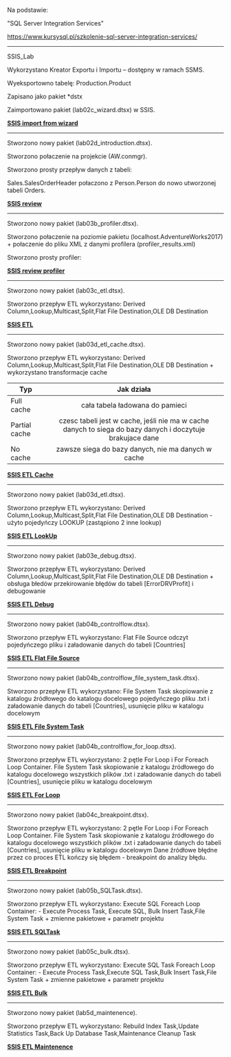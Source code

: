 Na podstawie:

"SQL Server Integration Services"


https://www.kursysql.pl/szkolenie-sql-server-integration-services/

---------------------------------------------------------------------------------------------------------

SSIS_Lab

 Wykorzystano Kreator Exportu i Importu – dostępny w ramach SSMS.

 Wyeksportowno tabelę: Production.Product

 Zapisano jako pakiet *dstx

 Zaimportowano pakiet (lab02c_wizard.dtsx) w SSIS.
 
 **[SSIS import from wizard](https://github.com/toskpl/MS-SQL/blob/master/kursysql/SSIS/MOD1/MOD1_lab02c_wizard.png)**
 
---------------------------------------------------------------------------------------------------------
 
Stworzono nowy pakiet  (lab02d_introduction.dtsx).

Stworzono połaczenie na projekcie (AW.conmgr).

Stworzono prosty przepływ danych z tabeli:

Sales.SalesOrderHeader połaczono z Person.Person do nowo utworzonej tabeli Orders.

**[SSIS review](https://github.com/toskpl/MS-SQL/blob/master/kursysql/SSIS/MOD1/MOD1_lab02d_introduction.png)**

---------------------------------------------------------------------------------------------------------
 
Stworzono nowy pakiet  (lab03b_profiler.dtsx).

Stworzono połaczenie na poziomie pakietu (localhost.AdventureWorks2017) + połaczenie do pliku XML z danymi profilera (profiler_results.xml)

Stworzono prosty profiler:

**[SSIS review profiler](https://github.com/toskpl/MS-SQL/blob/master/kursysql/SSIS/MOD1/MOD1_lab03b_profiler.png)**

---------------------------------------------------------------------------------------------------------
 
Stworzono nowy pakiet  (lab03c_etl.dtsx).

Stworzono przepływ ETL wykorzystano:
Derived Column,Lookup,Multicast,Split,Flat File Destination,OLE DB Destination

**[SSIS ETL](https://github.com/toskpl/MS-SQL/blob/master/kursysql/SSIS/MOD1/MOD1_lab03c_etl.png)**

---------------------------------------------------------------------------------------------------------
 
Stworzono nowy pakiet  (lab03d_etl_cache.dtsx).

Stworzono przepływ ETL wykorzystano:
Derived Column,Lookup,Multicast,Split,Flat File Destination,OLE DB Destination + wykorzystano transformacje cache

|Typ | Jak działa |
| ------------- |:-------------:|
Full cache | cała tabela ładowana do pamieci| 
Partial cache | czesc tabeli jest w cache, jeśli nie ma w cache danych to siega do bazy danych i doczytuje brakujace dane| 
No cache | zawsze siega do bazy danych, nie ma danych w cache| 

**[SSIS ETL Cache](https://github.com/toskpl/MS-SQL/blob/master/kursysql/SSIS/MOD1/MOD1_lab03d_etl_cache.png)**


---------------------------------------------------------------------------------------------------------
 
Stworzono nowy pakiet  (lab03d_etl.dtsx).

Stworzono przepływ ETL wykorzystano:
Derived Column,Lookup,Multicast,Split,Flat File Destination,OLE DB Destination - użyto pojedyńczy LOOKUP (zastąpiono 2 inne lookup)

**[SSIS ETL LookUp](https://github.com/toskpl/MS-SQL/blob/master/kursysql/SSIS/MOD1/MOD1_lab03d_etl_one_lookup.png)**

---------------------------------------------------------------------------------------------------------
 
Stworzono nowy pakiet  (lab03e_debug.dtsx).

Stworzono przepływ ETL wykorzystano:
Derived Column,Lookup,Multicast,Split,Flat File Destination,OLE DB Destination + obsługa błedów przekirowanie błędów do tabeli [ErrorDRVProfit] i debugowanie

**[SSIS ETL Debug](https://github.com/toskpl/MS-SQL/blob/master/kursysql/SSIS/MOD1/MOD1_lab03e_debug.png)**

---------------------------------------------------------------------------------------------------------
 
Stworzono nowy pakiet  (lab04b_controlflow.dtsx).

Stworzono przepływ ETL wykorzystano:
Flat File Source odczyt pojedyńczego pliku i załadowanie danych do tabeli [Countries]

**[SSIS ETL Flat File Source](https://github.com/toskpl/MS-SQL/blob/master/kursysql/SSIS/MOD1/MOD1_lab04b_controlflow.png)**

---------------------------------------------------------------------------------------------------------
 
Stworzono nowy pakiet  (lab04b_controlflow_file_system_task.dtsx).

Stworzono przepływ ETL wykorzystano:
File System Task skopiowanie z katalogu źródłowego do katalogu docelowego pojedyńczego pliku .txt i załadowanie danych do tabeli [Countries], usunięcie pliku w katalogu docelowym

**[SSIS ETL File System Task](https://github.com/toskpl/MS-SQL/blob/master/kursysql/SSIS/MOD1/MOD1_lab04b_controlflow_file_system_task.png)**

---------------------------------------------------------------------------------------------------------
 
Stworzono nowy pakiet  (lab04b_controlflow_for_loop.dtsx).

Stworzono przepływ ETL wykorzystano:
2 pętle For Loop i For Foreach Loop Container.
File System Task skopiowanie z katalogu źródłowego do katalogu docelowego wszystkich plików .txt i załadowanie danych do tabeli [Countries], usunięcie pliku w katalogu docelowym

**[SSIS ETL For Loop](https://github.com/toskpl/MS-SQL/blob/master/kursysql/SSIS/MOD1/MOD1_lab04b_controlflow_for_loop.png)**

---------------------------------------------------------------------------------------------------------
 
Stworzono nowy pakiet  (lab04c_breakpoint.dtsx).

Stworzono przepływ ETL wykorzystano:
2 pętle For Loop i For Foreach Loop Container.
File System Task skopiowanie z katalogu źródłowego do katalogu docelowego wszystkich plików .txt i załadowanie danych do tabeli [Countries], usunięcie pliku w katalogu docelowym
Dane źródłowe błędne przez co proces ETL kończy się błędem - breakpoint do analizy błędu.

**[SSIS ETL Breakpoint](https://github.com/toskpl/MS-SQL/blob/master/kursysql/SSIS/MOD1/MOD1_lab04c_breakpoints.png)**

---------------------------------------------------------------------------------------------------------
 
Stworzono nowy pakiet  (lab05b_SQLTask.dtsx).

Stworzono przepływ ETL wykorzystano:
Execute SQL
Foreach Loop Container: - Execute Process Task, Execute SQL, Bulk Insert Task,File System Task + zmienne pakietowe + parametr projektu

**[SSIS ETL SQLTask](https://github.com/toskpl/MS-SQL/blob/master/kursysql/SSIS/MOD1/MOD1_lab05b_SQLTask.png)**

---------------------------------------------------------------------------------------------------------
 
Stworzono nowy pakiet  (lab05c_bulk.dtsx).

Stworzono przepływ ETL wykorzystano:
Execute SQL Task
Foreach Loop Container: - Execute Process Task,Execute SQL Task,Bulk Insert Task,File System Task + zmienne pakietowe + parametr projektu

**[SSIS ETL Bulk](https://github.com/toskpl/MS-SQL/blob/master/kursysql/SSIS/MOD1/MOD1_lab05c_bulk.png)**

---------------------------------------------------------------------------------------------------------
 
Stworzono nowy pakiet  (lab5d_maintenence).

Stworzono przepływ ETL wykorzystano:
Rebuild Index Task,Update Statistics Task,Back Up Database Task,Maintenance Cleanup Task

**[SSIS ETL Maintenence](https://github.com/toskpl/MS-SQL/blob/master/kursysql/SSIS/MOD1/MOD1_lab05d_mantenance.png)**
